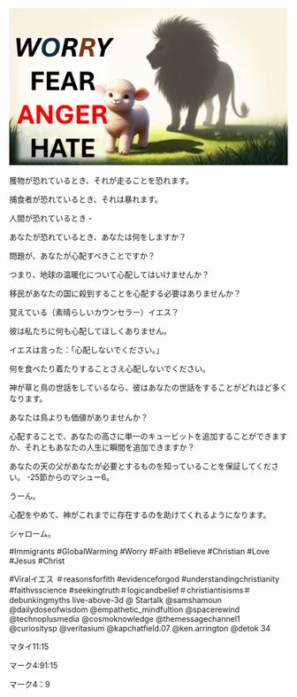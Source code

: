 ![Video cover image](../cover.jpg "cover photo")

獲物が恐れているとき、それが走ることを恐れます。

捕食者が恐れているとき、それは暴れます。

人間が恐れているとき -

あなたが恐れているとき、あなたは何をしますか？

問題が、あなたが心配すべきことですか？

つまり、地球の温暖化について心配してはいけませんか？

移民があなたの国に殺到することを心配する必要はありませんか？

覚えている（素晴らしいカウンセラー）イエス？

彼は私たちに何も心配してほしくありません。

イエスは言った：「心配しないでください。」

何を食べたり着たりすることさえ心配しないでください。

神が草と鳥の世話をしているなら、彼はあなたの世話をすることがどれほど多くなります。

あなたは鳥よりも価値がありませんか？

心配することで、あなたの高さに単一のキュービットを追加することができますか、それともあなたの人生に瞬間を追加できますか？

あなたの天の父があなたが必要とするものを知っていることを保証してください。 -25節からのマシュー6。

うーん。

心配をやめて、神がこれまでに存在するのを助けてくれるようになります。

シャローム。


#Immigrants #GlobalWarming #Worry #Faith #Believe #Christian #Love #Jesus #Christ

#Viralイエス ＃reasonsforfith #evidenceforgod #understandingchristianity #faithvsscience #seekingtruth＃logicandbelief＃christiantisisms＃debunkingmyths live-above-3d @ Startalk @samshamoun @dailydoseofwisdom @empathetic_mindfultion @spacerewind @technoplusmedia @cosmoknowledge @themessagechannel1 @curiositysp @veritasium @kapchatfield.07 @ken.arrington @detok 34

マタイ11:15


マーク4:91:15

マーク4：9